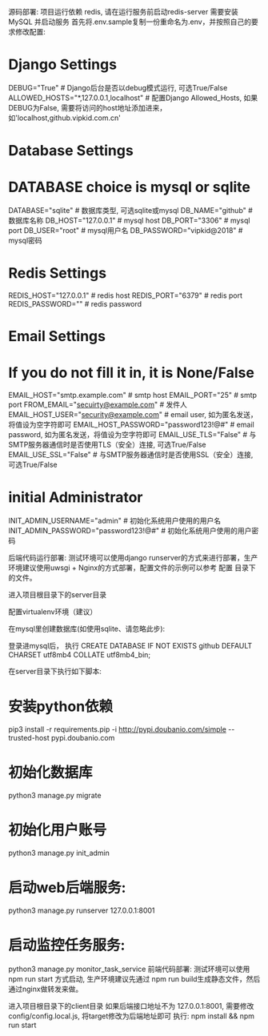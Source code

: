 源码部署:
项目运行依赖 redis, 请在运行服务前启动redis-server
需要安装MySQL 并启动服务
首先将.env.sample复制一份重命名为.env，并按照自己的要求修改配置:

# Django Settings
DEBUG="True"  # Django后台是否以debug模式运行, 可选True/False
ALLOWED_HOSTS="*,127.0.0.1,localhost"  # 配置Django Allowed_Hosts, 如果DEBUG为False, 需要将访问的host地址添加进来，如'localhost,github.vipkid.com.cn'

# Database Settings
# DATABASE choice is mysql or sqlite
DATABASE="sqlite"  # 数据库类型, 可选sqlite或mysql
DB_NAME="github"  # 数据库名称
DB_HOST="127.0.0.1"  # mysql host
DB_PORT="3306"  # mysql port
DB_USER="root"  # mysql用户名
DB_PASSWORD="vipkid@2018"  # mysql密码

# Redis Settings
REDIS_HOST="127.0.0.1"  # redis host
REDIS_PORT="6379"  # redis port
REDIS_PASSWORD=""  # redis password

# Email Settings
# If you do not fill it in, it is None/False
EMAIL_HOST="smtp.example.com"  # smtp host
EMAIL_PORT="25"  # smtp port
FROM_EMAIL="secuirty@example.com"  # 发件人
EMAIL_HOST_USER="security@example.com"  # email user, 如为匿名发送，将值设为空字符即可
EMAIL_HOST_PASSWORD="password123!@#"  # email password, 如为匿名发送，将值设为空字符即可
EMAIL_USE_TLS="False"  # 与SMTP服务器通信时是否使用TLS（安全）连接, 可选True/False
EMAIL_USE_SSL="False"  # 与SMTP服务器通信时是否使用SSL（安全）连接, 可选True/False

# initial Administrator
INIT_ADMIN_USERNAME="admin"  # 初始化系统用户使用的用户名
INIT_ADMIN_PASSWORD="password123!@#"  # 初始化系统用户使用的用户密码

后端代码运行部署:
测试环境可以使用django runserver的方式来进行部署，生产环境建议使用uwsgi + Nginx的方式部署，配置文件的示例可以参考 配置 目录下的文件。

进入项目根目录下的server目录

配置virtualenv环境（建议）

在mysql里创建数据库(如使用sqlite、请忽略此步):

登录进mysql后， 执行 CREATE DATABASE IF NOT EXISTS github DEFAULT CHARSET utf8mb4 COLLATE utf8mb4_bin;

在server目录下执行如下脚本:

# 安装python依赖
pip3 install -r requirements.pip -i http://pypi.doubanio.com/simple --trusted-host pypi.doubanio.com
# 初始化数据库
python3 manage.py migrate
# 初始化用户账号
python3 manage.py init_admin
# 启动web后端服务:
python3 manage.py runserver 127.0.0.1:8001
# 启动监控任务服务:
python3 manage.py monitor_task_service
前端代码部署:
测试环境可以使用 npm run start 方式启动, 生产环境建议先通过 npm run build生成静态文件，然后通过nginx做转发来做。

进入项目根目录下的client目录
如果后端接口地址不为 127.0.0.1:8001, 需要修改config/config.local.js, 将target修改为后端地址即可
执行: npm install && npm run start
